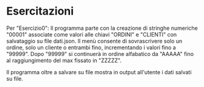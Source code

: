 # Esercitazioni

Per "Esercizio0":
  Il programma parte con la creazione di stringhe numeriche "00001" associate come valori alle chiavi "ORDINI" e "CLIENTI" con salvataggio su file dati.json.
  Il menù consente di sovrascrivere solo un ordine, solo un cliente o entrambi fino, incrementando i valori fino a "99999".
  Dopo "99999" si continuerà in ordine alfabatico da "AAAAA" fino al raggiungimento del max fissato in "ZZZZZ".

  Il programma oltre a salvare su file mostra in output all'utente i dati salvati su file.

